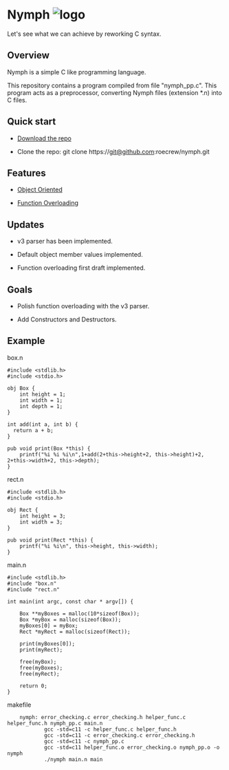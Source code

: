 # Nymph ![logo](http://icons.iconarchive.com/icons/iron-devil/ids-game-world/32/Fairy-icon.png)

Let's see what we can achieve by reworking C syntax.

## Overview

Nymph is a simple C like programming language.

This repository contains a program compiled from file "nymph_pp.c". This program acts as a preprocessor, converting Nymph files (extension \*.n) into C files.

## Quick start

* [Download the repo](https://github.com/roecrew/nymph/archive/master.zip)

* Clone the repo: git clone ht&#8203;tps://git@github.com:roecrew/nymph.git

## Features

* [Object Oriented](https://en.wikipedia.org/wiki/Object-oriented_programming)

* [Function Overloading](https://en.wikipedia.org/wiki/Function_overloading)

## Updates
* v3 parser has been implemented.

* Default object member values implemented.

* Function overloading first draft implemented.

## Goals

* Polish function overloading with the v3 parser.

* Add Constructors and Destructors.

## Example
box.n

    #include <stdlib.h>
    #include <stdio.h>

    obj Box {
        int height = 1;
        int width = 1;
        int depth = 1;
    }

    int add(int a, int b) {
      return a + b;
    }

    pub void print(Box *this) {
        printf("%i %i %i\n",1+add(2+this->height+2, this->height)+2, 2+this->width+2, this->depth);
    }

rect.n

    #include <stdlib.h>
    #include <stdio.h>

    obj Rect {
        int height = 3;
        int width = 3;
    }

    pub void print(Rect *this) {
        printf("%i %i\n", this->height, this->width);
    }

main.n

    #include <stdlib.h>
    #include "box.n"
    #include "rect.n"

    int main(int argc, const char * argv[]) {

        Box **myBoxes = malloc(10*sizeof(Box));
        Box *myBox = malloc(sizeof(Box));
        myBoxes[0] = myBox;
        Rect *myRect = malloc(sizeof(Rect));

        print(myBoxes[0]);
        print(myRect);

        free(myBox);
        free(myBoxes);
        free(myRect);

        return 0;
    }

makefile
```make
    nymph: error_checking.c error_checking.h helper_func.c helper_func.h nymph_pp.c main.n
            gcc -std=c11 -c helper_func.c helper_func.h
            gcc -std=c11 -c error_checking.c error_checking.h
            gcc -std=c11 -c nymph_pp.c
            gcc -std=c11 helper_func.o error_checking.o nymph_pp.o -o nymph
            ./nymph main.n main
```

